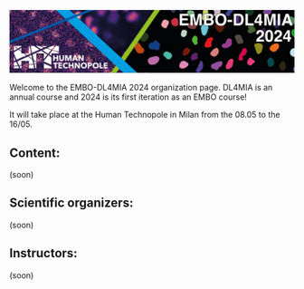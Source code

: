 ![Banner](https://raw.githubusercontent.com/dl4mia/.github/2024/img/DL4MIA_banner_2024.png)


Welcome to the EMBO-DL4MIA 2024 organization page. DL4MIA is an annual course and 2024
is its first iteration as an EMBO course!

It will take place at the Human Technopole in Milan from the 08.05 to the 16/05.


## Content:

(soon)

<!---- [00 - First steps](https://github.com/dl4mia/00_first_steps)
- [01 - Intro into ML and DL](https://github.com/dl4mia/01_intro_mldl)
- [02 - Image restoration](https://github.com/dl4mia/02_image_restoration)
- [03 - Segmentation with UNet](https://github.com/dl4mia/03_segmentation_unet)
- [04 - Instance segmentation](https://github.com/dl4mia/04_instance_segmentation)
- [05 - Image labeling with Labkit](https://github.com/dl4mia/06_labeling_with_labkit)
-->


## Scientific organizers:

(soon)

## Instructors:

(soon)

